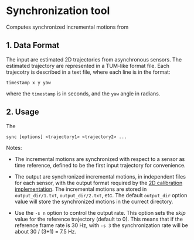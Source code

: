 # Synchronization tool
Computes synchronized incremental motions from 

## 1. Data Format

The input are estimated 2D trajectories from asynchronous sensors. The estimated trajectory are represented in a TUM-like format file. Each trajecotry is described in a text file, where each line is in the format:
```
timestamp x y yaw
```
where the `timestamp` is in seconds, and the `yaw` angle in radians.

## 2. Usage

The 
```
sync [options] <trajectory1> <trajectory2> ...
```

Notes:

* The incremental motions are synchronized with respect to a sensor as time reference, defined to be the first input trajectory for convenience.

* The output are synchronized incremental motions, in independent files for each sensor, with the output format required by the [2D calibration implementation](https://github.com/dzunigan/calibration2d). The incremental motions are stored in `output_dir/1.txt`, `output_dir/2.txt`, etc. The default `output_dir` option value will store the synchronized motions in the currect directory.

* Use the `-s n` option to control the output rate. This option sets the *skip* value for the reference trajectory (default to 0). This means that if the reference frame rate is 30 Hz, with `-s 3` the synchronization rate will be about 30 / (3+1) = 7.5 Hz.

